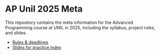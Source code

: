 
# AP Unil 2025 Meta
This repository contains the meta information for the Advanced Programming course at UNIL in 2025, including the syllabus, project rules, and slides.

* [Rules & deadlines](PROJECT_RULES.md)
* [Slides for practice index](slides/practice/index.md)
